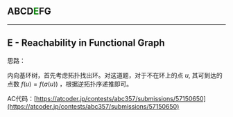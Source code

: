 ## ABCD<font color=green>E</font>FG

---

## E - Reachability in Functional Graph

思路：

内向基环树，首先考虑拓扑找出环。对这道题，对于不在环上的点 $u$, 其可到达的点数 $f(u)=f(a(u))$ ，根据逆拓扑序递推即可。

AC代码：[https://atcoder.jp/contests/abc357/submissions/57150650](https://atcoder.jp/contests/abc357/submissions/57150650)